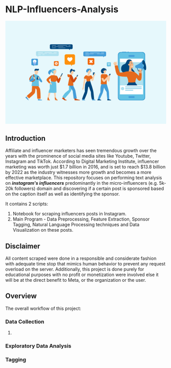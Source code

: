 # NLP-Influencers-Analysis
![image1](https://github.com/calvenjs/NLP-Influencers-Analysis/blob/main/images/Instagram-Influencer-marketing-tutorial.jpg)

## Introduction
Affiliate and influencer marketers has seen tremendous growth over the years with the prominence of social media sites like Youtube, Twitter, Instagram and TikTok. According to Digital Marketing Institute, influencer marketing was worth just $1.7 billion in 2016, and is set to reach $13.8 billion by 2022 as the industry witnesses more growth and becomes a more effective marketplace.
This repository focuses on performing text analysis on ***instagram's influencers*** predominantly in the micro-influencers (e.g. 5k-20k followers) domain and discovering if a certain post is sponsored based on the caption itself as well as identifying the sponsor.

It contains 2 scripts:
1. Notebook for scraping influencers posts in Instagram.
2. Main Program - Data Preprocessing, Feature Extraction, Sponsor Tagging, Natural Language Processing techniques and Data Visualization on these posts.

## Disclaimer
All content scraped were done in a responsible and considerate fashion with adequate time stop that mimics human behavior to prevent any request overload on the server.
Additionally, this project is done purely for educational purposes with no profit or monetization were involved else it will be at the direct benefit to Meta, or the organization or the user.

## Overview
The overall workflow of this project:
### Data Collection
1. 
### Exploratory Data Analysis
### Tagging
